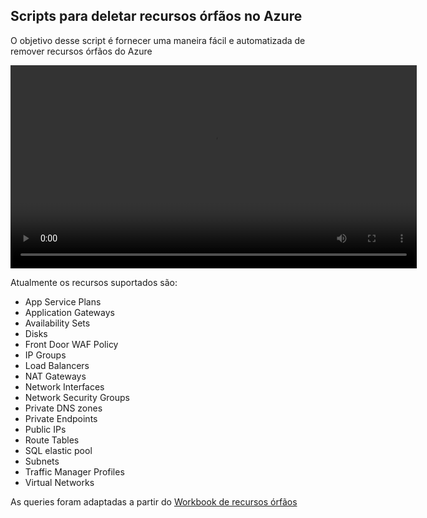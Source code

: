 ## Scripts para deletar recursos órfãos no Azure

O objetivo desse script é fornecer uma maneira fácil e automatizada de remover recursos órfãos do Azure

<video src="https://i.imgur.com/BCDlSPx.mp4" width="650"></video>

Atualmente os recursos suportados são:
- App Service Plans
- Application Gateways
- Availability Sets
- Disks
- Front Door WAF Policy
- IP Groups
- Load Balancers
- NAT Gateways
- Network Interfaces
- Network Security Groups
- Private DNS zones
- Private Endpoints
- Public IPs
- Route Tables
- SQL elastic pool
- Subnets
- Traffic Manager Profiles
- Virtual Networks

As queries foram adaptadas a partir do [Workbook de recursos órfãos](https://github.com/dolevshor/azure-orphan-resources)